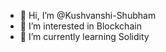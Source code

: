 - 👋 Hi, I’m @Kushvanshi-Shubham
- 👀 I’m interested in Blockchain
- 🌱 I’m currently learning Solidity


<!---
Kushvanshi-Shubham/Kushvanshi-Shubham is a ✨ special ✨ repository because its `README.md` (this file) appears on your GitHub profile.
You can click the Preview link to take a look at your changes.
--->
